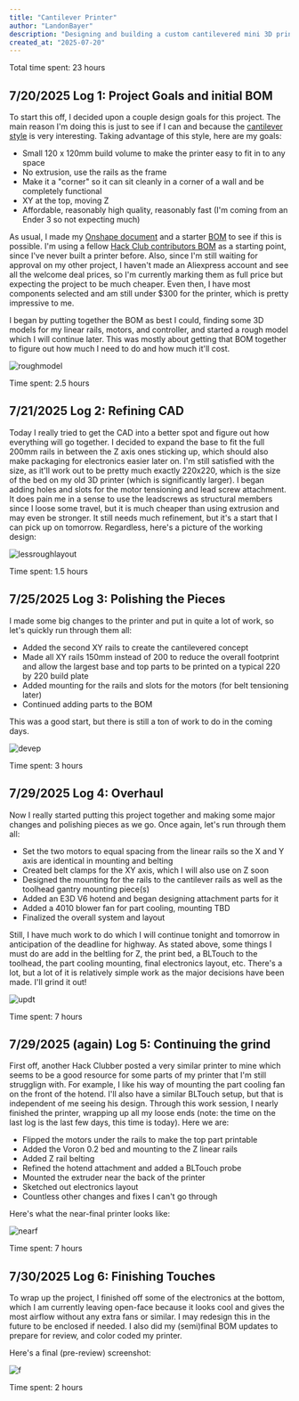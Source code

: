 ```yaml
---
title: "Cantilever Printer"
author: "LandonBayer"
description: "Designing and building a custom cantilevered mini 3D printer"
created_at: "2025-07-20"
---
```

Total time spent: 23 hours

## **7/20/2025 Log 1: Project Goals and initial BOM**

To start this off, I decided upon a couple design goals for this project. The main reason I'm doing this is just to see if I can and because the [cantilever style](https://www.youtube.com/shorts/Ux0-xS0A1uI) is very interesting. Taking advantage of this style, here are my goals:

- Small 120 x 120mm build volume to make the printer easy to fit in to any space
- No extrusion, use the rails as the frame
- Make it a "corner" so it can sit cleanly in a corner of a wall and be completely functional
- XY at the top, moving Z 
- Affordable, reasonably high quality, reasonably fast (I'm coming from an Ender 3 so not expecting much)

As usual, I made my [Onshape document](https://cad.onshape.com/documents/23b4e50d6c05fcb813eea4aa/w/7fe1f2bc9a8fa9069679c050/e/448736e2902a950e6c5dd058?renderMode=0&uiState=687e405897e37c02a58bec0e) and a starter [BOM](https://docs.google.com/spreadsheets/d/1wA5AeRHLFUGY_Gqp5uV-WRdiVc_ecCNHqM5kMq4zwS4/edit?usp=sharing) to see if this is possible. I'm using a fellow [Hack Club contributors BOM](https://docs.google.com/spreadsheets/d/1phz7-RffRIvpMKJ_e924fQqCT83ikvXl2FwaxxTpVO4/edit?usp=sharing) as a starting point, since I've never built a printer before. Also, since I'm still waiting for approval on my other project, I haven't made an Aliexpress account and see all the welcome deal prices, so I'm currently marking them as full price but expecting the project to be much cheaper. Even then, I have most components selected and am still under $300 for the printer, which is pretty impressive to me.

I began by putting together the BOM as best I could, finding some 3D models for my linear rails, motors, and controller, and started a rough model which I will continue later. This was mostly about getting that BOM together to figure out how much I need to do and how much it'll cost.

![roughmodel][rough]

[rough]: Journal-Pictures/roughlayout3dp.png

Time spent: 2.5 hours

## **7/21/2025 Log 2: Refining CAD**

Today I really tried to get the CAD into a better spot and figure out how everything will go together. I decided to expand the base to fit the full 200mm rails in between the Z axis ones sticking up, which should also make packaging for electronics easier later on. I'm still satisfied with the size, as it'll work out to be pretty much exactly 220x220, which is the size of the bed on my old 3D printer (which is significantly larger). I began adding holes and slots for the motor tensioning and lead screw attachment. It does pain me in a sense to use the leadscrews as structural members since I loose some travel, but it is much cheaper than using extrusion and may even be stronger. It still needs much refinement, but it's a start that I can pick up on tomorrow. Regardless, here's a picture of the working design:

![lessroughlayout][lessrough]

[lessrough]: Journal-Pictures/lessroughlayout3dp.png

Time spent: 1.5 hours

## **7/25/2025 Log 3: Polishing the Pieces**

I made some big changes to the printer and put in quite a lot of work, so let's quickly run through them all:

- Added the second XY rails to create the cantilevered concept
- Made all XY rails 150mm instead of 200 to reduce the overall footprint and allow the largest base and top parts to be printed on a typical 220 by 220 build plate
- Added mounting for the rails and slots for the motors (for belt tensioning later)
- Continued adding parts to the BOM

This was a good start, but there is still a ton of work to do in the coming days.

![devep][devep]

[devep]: Journal-Pictures/developing3dp.png

Time spent: 3 hours

## **7/29/2025 Log 4: Overhaul**

Now I really started putting this project together and making some major changes and polishing pieces as we go. Once again, let's run through them all: 
- Set the two motors to equal spacing from the linear rails so the X and Y axis are identical in mounting and belting
- Created belt clamps for the XY axis, which I will also use on Z soon
- Designed the mounting for the rails to the cantilever rails as well as the toolhead gantry mounting piece(s)
- Added an E3D V6 hotend and began designing attachment parts for it
- Added a 4010 blower fan for part cooling, mounting TBD
- Finalized the overall system and layout

Still, I have much work to do which I will continue tonight and tomorrow in anticipation of the deadline for highway. As stated above, some things I must do are add in the beltling for Z, the print bed, a BLTouch to the toolhead, the part cooling mounting, final electronics layout, etc. There's a lot, but a lot of it is relatively simple work as the major decisions have been made. I'll grind it out!

![updt][updt]

[updt]: Journal-Pictures/updated3dp.png

Time spent: 7 hours

## **7/29/2025 (again) Log 5: Continuing the grind**

First off, another Hack Clubber posted a very similar printer to mine which seems to be a good resource for some parts of my printer that I'm still strugglign with. For example, I like his way of mounting the part cooling fan on the front of the hotend. I'll also have a similar BLTouch setup, but that is independent of me seeing his design. Through this work session, I nearly finished the printer, wrapping up all my loose ends (note: the time on the last log is the last few days, this time is today). Here we are:

- Flipped the motors under the rails to make the top part printable
- Added the Voron 0.2 bed and mounting to the Z linear rails
- Added Z rail belting
- Refined the hotend attachment and added a BLTouch probe
- Mounted the extruder near the back of the printer
- Sketched out electronics layout
- Countless other changes and fixes I can't go through

Here's what the near-final printer looks like:

![nearf][nearf]

[nearf]: Journal-Pictures/nearfinal3dp.png

Time spent: 7 hours

## **7/30/2025 Log 6: Finishing Touches**

To wrap up the project, I finished off some of the electronics at the bottom, which I am currently leaving open-face because it looks cool and gives the most airflow without any extra fans or similar. I may redesign this in the future to be enclosed if needed. I also did my (semi)final BOM updates to prepare for review, and color coded my printer.

Here's a final (pre-review) screenshot:

![f][f]

[f]: Journal-Pictures/cantelieverfinal3dp.png

Time spent: 2 hours

